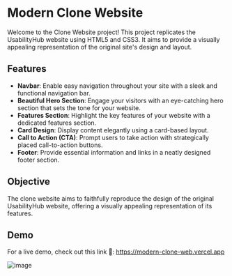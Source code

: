 # Modern Clone Website

Welcome to the Clone Website project! This project replicates the UsabilityHub website using HTML5 and CSS3. It aims to provide a visually appealing representation of the original site's design and layout.

## Features

- **Navbar**: Enable easy navigation throughout your site with a sleek and functional navigation bar.
- **Beautiful Hero Section**: Engage your visitors with an eye-catching hero section that sets the tone for your website.
- **Features Section**: Highlight the key features of your website with a dedicated features section.
- **Card Design**: Display content elegantly using a card-based layout.
- **Call to Action (CTA)**: Prompt users to take action with strategically placed call-to-action buttons.
- **Footer**: Provide essential information and links in a neatly designed footer section.

## Objective

The clone website aims to faithfully reproduce the design of the original UsabilityHub website, offering a visually appealing representation of its features.

## Demo
For a live demo, check out this link 🔗: https://modern-clone-web.vercel.app

![image](https://github.com/fahadshahbaz/Modern-clone-web/assets/139986354/cfd75023-c239-4a16-a3ca-6203b50145bf)
